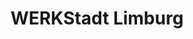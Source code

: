 ---
title: "WERKStadt Limburg"
url: /limburg-an-der-lahn/werkstadt-limburg/
shop: Einkaufszentrum
---